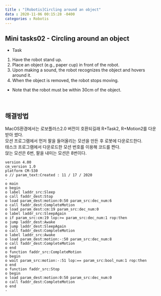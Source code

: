 ```yaml
---
title : "[Robotis]Circling around an object"
data : 2020-11-06 00:15:28 -0400
categories : Robotis
---
```

## Mini tasks02 - Circling around an object
- Task
1. Have the robot stand up.
2. Place an object (e.g., paper cup) in front of the robot.
3. Upon making a sound, the robot recognizes the object and hovers around it.
4. When the object is removed, the robot stops moving.
- Note that the robot must be within 30cm of the object.
<br>

## 해결방법
MacOS환경에서는 로보플러스2.0 버전이 호환되길래 R+Task2, R+Motion2를 다운받아 썼다.<br>
모션 프로그램에서 먼저 팔을 들어올리는 모션을 만든 후 로봇에 다운로드한다.<br>
태스크 프로그램에서 다운로드한 모션 번호를 이용해 코드를 짠다.<br>
앉는 모션은 6번, 팔을 내미는 모션은 8번이다.<br>
```
version 4.00
cm_version 1.0
platform CM-530
o // param_text:Created : 11 / 17 / 2020
- 
o main
o begin
o label laddr_src:Sleep
o call faddr_dest:Stop
o load param_dest:motion:0:50 param_src:dec_num:6
o call faddr_dest:CompleteMotion
o load param_dest:cm:19 param_src:dec_num:0
o label laddr_src:SleepAgain
o if param_src:cm:19 lop:>= param_src:dec_num:1 rop:then
o jump laddr_dest:Awake
o jump laddr_dest:SleepAgain
o call faddr_dest:CompleteMotion
o label laddr_src:Awake
o load param_dest:motion:-:50 param_src:dec_num:8
o call faddr_dest:CompleteMotion
o end
o function faddr_src:CompleteMotion
o begin
o wait param_src:motion:-:51 lop:== param_src:bool_num:1 rop:then
o end
o function faddr_src:Stop
o begin
o load param_dest:motion:0:50 param_src:dec_num:0
o call faddr_dest:CompleteMotion
o end
- 
```